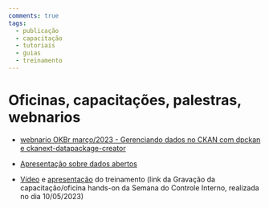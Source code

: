 ```yaml
---
comments: true
tags:
  - publicação
  - capacitação
  - tutoriais
  - guias
  - treinamento
---
```


# Oficinas, capacitações, palestras, webnarios

- [webnario OKBr março/2023 - Gerenciando dados no CKAN com dpckan e ckanext-datapackage-creator](https://transparencia-mg.github.io/reveal.js/presentations/20230328_gerenciar_dados_abertos_com_dpckan/index.html)

- [Apresentação sobre dados abertos](https://github.com/dados-mg/dados-mg.github.io/blob/invitation/dados-abertos-pcmg-2023-02-16.pptx?raw=true)

- [Vídeo](https://youtu.be/ZDWAPa19Dms) e [apresentação](https://github.com/transparencia-mg/oficina-semana-controle-2023/raw/main/oficina-maio%20(1).pptx) do treinamento (link da Gravação da capacitação/oficina hands-on da Semana do Controle Interno, realizada no dia 10/05/2023) 



